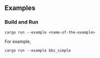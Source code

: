 ## Examples

### Build and Run

```shell
cargo run --example <name-of-the-example>
```

For example,
```shell
cargo run --example bbs_simple
```
